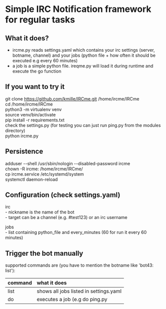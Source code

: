 # Simple IRC Notification framework for regular tasks

## What it does? 
- ircme.py reads settings.yaml which contains your irc settings (server, botname, channel) and your jobs (python file + how often it should be executed e.g every 60 minutes)
- a job is a simple python file. ireqme.py will load it during runtime and execute the go function

## If you want to try it
git clone https://github.com/kmille/IRCme.git /home/ircme/IRCme  
cd /home/ircme/IRCme  
python3 -m virtualenv venv  
source venv/bin/activate  
pip install -r requirements.txt  
check the settings.py (for testing you can just run ping.py from the modules directory)  
python ircme.py  

## Persistence
adduser --shell /usr/sbin/nologin --disabled-password ircme  
chown -R ircme: /home/ircme/IRCme/  
cp ircme.service /etc/systemd/system  
systemctl daemon-reload  

## Configuration (check settings.yaml)
irc  
    - nickname is the name of the bot  
    - target can be a channel (e.g. #test123) or an irc username  

jobs  
    - list containing python_file and every_minutes (60 for run it every 60 minutes)  


## Trigger the bot manually
supported commands are (you have to mention the botname like 'bot43: list'):  

| command       | what it does                           |
| --------------|:------------------------------------|
| list          | shows all jobs listed in settings.yaml |
| do <job>      | executes a job (e.g do ping.py         |

